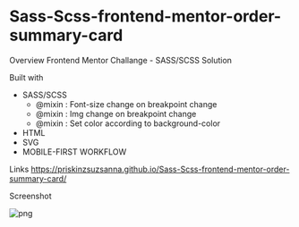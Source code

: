 # Sass-Scss-frontend-mentor-order-summary-card

Overview
Frontend Mentor Challange - SASS/SCSS Solution

Built with
 - SASS/SCSS
    - @mixin : Font-size change on breakpoint change
    - @mixin : Img change on breakpoint change
    - @mixin : Set color according to background-color
 - HTML
 - SVG
 - MOBILE-FIRST WORKFLOW
 
Links
https://priskinzsuzsanna.github.io/Sass-Scss-frontend-mentor-order-summary-card/

Screenshot

![png](https://user-images.githubusercontent.com/121173949/235323761-fb89bad9-73de-45ac-a2c1-432f66a83c1a.png)
